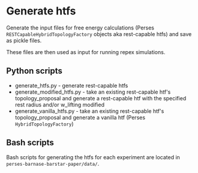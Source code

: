 # Generate htfs
Generate the input files for free energy calculations (Perses `RESTCapableHybridTopologyFactory` objects aka rest-capable htfs) and save as pickle files. 

These files are then used as input for running repex simulations.

## Python scripts
- generate_htfs.py - generate rest-capable htfs
- generate_modified_htfs.py - take an existing rest-capable htf's topology_proposal and generate a rest-capable htf with the specified rest radius and/or w_lifting modified
- generate_vanilla_htfs.py - take an existing rest-capable htf's topology_proposal and generate a vanilla htf (Perses `HybridTopologyFactory`)

## Bash scripts
Bash scripts for generating the htfs for each experiment are located in `perses-barnase-barstar-paper/data/`.
